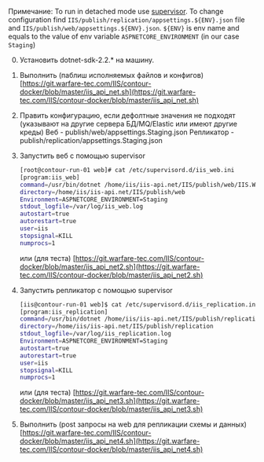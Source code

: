 Примечание:
To run in detached mode use [supervisor](https://til.secretgeek.net/linux/supervisor.html). 
To change configuration find `IIS/publish/replication/appsettings.${ENV}.json` file and `IIS/publish/web/appsettings.${ENV}.json`. 
`${ENV}` is env name and equals to the value of env variable `ASPNETCORE_ENVIRONMENT` (in our case `Staging`)

0. Установить dotnet-sdk-2.2.* на машину.
1. Выполнить (паблиш исполняемых файлов и конфигов) [https://git.warfare-tec.com/IIS/contour-docker/blob/master/iis_api_net.sh](https://git.warfare-tec.com/IIS/contour-docker/blob/master/iis_api_net.sh)
2. Править конфигурацию, если дефолтные значения не подходят (указывают на другие сервера БД/MQ/Elastic или имеют другие креды)
   Веб - publish/web/appsettings.Staging.json
   Репликатор - publish/replication/appsettings.Staging.json
3. Запустить веб с помощью supervisor
   ```sh
   [root@contour-run-01 web]# cat /etc/supervisord.d/iis_web.ini 
   [program:iis_web]
   command=/usr/bin/dotnet /home/iis/iis-api.net/IIS/publish/web/IIS.Web.dll
   directory=/home/iis/iis-api.net/IIS/publish/web
   Environment=ASPNETCORE_ENVIRONMENT=Staging
   stdout_logfile=/var/log/iis_web.log
   autostart=true
   autorestart=true
   user=iis
   stopsignal=KILL
   numprocs=1
   ```

   или (для теста) [https://git.warfare-tec.com/IIS/contour-docker/blob/master/iis_api_net2.sh](https://git.warfare-tec.com/IIS/contour-docker/blob/master/iis_api_net2.sh)

4. Запустить репликатор с помощью supervisor
   ```sh
   [iis@contour-run-01 web]$ cat /etc/supervisord.d/iis_replication.ini
   [program:iis_replication]
   command=/usr/bin/dotnet /home/iis/iis-api.net/IIS/publish/replication/IIS.Replication.dll server.urls=http://localhost:5005
   directory=/home/iis/iis-api.net/IIS/publish/replication
   stdout_logfile=/var/log/iis_replication.log
   Environment=ASPNETCORE_ENVIRONMENT=Staging
   autostart=true
   autorestart=true
   user=iis
   stopsignal=KILL
   numprocs=1
   ```

   или (для теста) [https://git.warfare-tec.com/IIS/contour-docker/blob/master/iis_api_net3.sh](https://git.warfare-tec.com/IIS/contour-docker/blob/master/iis_api_net3.sh)

5. Выполнить (post запросы на web для репликации схемы и данных) [https://git.warfare-tec.com/IIS/contour-docker/blob/master/iis_api_net4.sh](https://git.warfare-tec.com/IIS/contour-docker/blob/master/iis_api_net4.sh)

